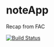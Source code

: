 # noteApp
Recap from FAC

[![Build Status](https://travis-ci.org/anniva/noteApp.svg?branch=master)](https://travis-ci.org/anniva/noteApp)